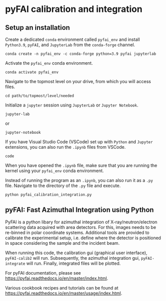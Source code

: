 # pyFAI calibration and integration

## Setup an installation
Create a dedicated `conda` environment called `pyfai_env` and install
`Python3.9`, `pyFAI`, and `JupyterLab` from the `conda-forge` channel.
```
conda create -n pyfai_env -c conda-forge python=3.9 pyfai jupyterlab
```
Activate the `pyfai_env` conda environment.
```
conda activate pyfai_env
```
Navigate to the topmost level on your drive, from which you will access files.
```
cd path/to/topmost/level/needed
```
Initialize a `jupyter` session using `JupyterLab` or `Jupyter Notebook`.
```
jupyter-lab
```
or
```
jupyter-notebook
```
If you have Visual Studio Code (VSCode) set up with `Python` and `Jupyter`
extensions, you can also run the `.ipynb` files from VSCode.
```
code
```
When you have opened the `.ipynb` file, make sure that you are running the
kernel using your `pyfai_env` conda environment.

Instead of running the program as an `.ipynb`, you can also run it as a `.py`
file. Navigate to the directory of the `.py` file and execute.
```
python pyfai_calibration_integration.py
```

## pyFAI: Fast Azimuthal Integration using Python
PyFAI is a python libary for azimuthal integration of X-ray/neutron/electron
scattering data acquired with area detectors. For this, images needs to be
re-binned in polar coordinate systems. Additional tools are provided to
calibrate the experimental setup, i.e. define where the detector is positioned
in space considering the sample and the incident beam.

When running this code, the calibration gui (graphical user interface),
`pyFAI-calib2` will run. Subsequently, the azimuthal integration gui,
`pyFAI-integrate` will run. Finally, integrated files will be plotted.

For pyFAI documentation, please see
https://pyfai.readthedocs.io/en/master/index.html.

Various cookbook recipes and tutorials can be found at
https://pyfai.readthedocs.io/en/master/usage/index.html.
